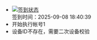 - [![签到状态](https://github.com/womade/Cloud189-Actions/actions/workflows/main.yml/badge.svg?branch=main)](https://github.com/womade/Cloud189-Actions/actions/workflows/main.yml) <br> 签到时间：2025-09-08 18:40:39
- 开始执行帐号1
- 设备ID不存在，需要二次设备校验

